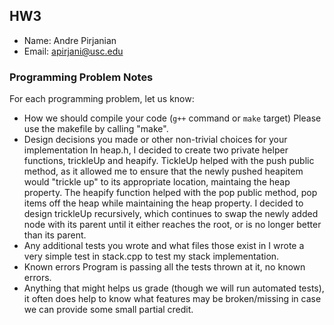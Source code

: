 ## HW3
 
 - Name: Andre Pirjanian
 - Email: apirjani@usc.edu

### Programming Problem Notes

  For each programming problem, let us know:

  - How we should compile your code (`g++` command or `make` target)
    Please use the makefile by calling "make".
  - Design decisions you made or other non-trivial choices for your implementation
    In heap.h, I decided to create two private helper functions, trickleUp and heapify. TickleUp helped with the push public method, as it allowed me to ensure that the newly pushed heapitem would "trickle up" to its appropriate location, maintaing the heap property. The heapify function helped with the pop public method, pop items off the heap while maintaining the heap property. I decided to design trickleUp recursively, which continues to swap the newly added node with its parent until it either reaches the root, or is no longer better than its parent. 
  - Any additional tests you wrote and what files those exist in
    I wrote a very simple test in stack.cpp to test my stack implementation.
  - Known errors
    Program is passing all the tests thrown at it, no known errors.
  - Anything that might helps us grade (though we will run automated tests), it often does help to know what features may be broken/missing in case we can provide some small partial credit.